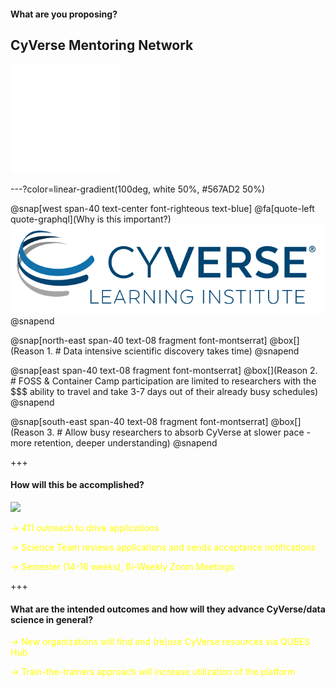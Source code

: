 #### What are you proposing?

## CyVerse Mentoring Network

<img src="/assets/imagery/Learningcenter_white.png" height="175">

---?color=linear-gradient(100deg, white 50%, #567AD2 50%)

@snap[west span-40 text-center font-righteous text-blue]
@fa[quote-left quote-graphql](Why is this important?)
![GRAPHQL](/assets/imagery/cyverse_cmyk.png)
@snapend

@snap[north-east span-40 text-08 fragment font-montserrat]
@box[](Reason 1. # Data intensive scientific discovery takes time)
@snapend

@snap[east span-40 text-08 fragment font-montserrat]
@box[](Reason 2. # FOSS & Container Camp participation are limited to researchers with the $$$ ability to travel and take 3-7 days out of their already busy schedules)
@snapend

@snap[south-east span-40 text-08 fragment font-montserrat]
@box[](Reason 3. # Allow busy researchers to absorb CyVerse at slower pace - more retention, deeper understanding)
@snapend

+++

#### How will this be accomplished?

<a href="https://qubeshub.org"></a><img src="https://qubeshub.org/app/site/media/images/shared/logos/qubes_logo_tagline.png" height="100"><!-- .element: class="fragment" -->

<span style="font-size: 100%; color:#FFFF00"> → 411 outreach to drive applications </span> <!-- .element: class="fragment" -->

<span style="font-size: 100%; color:#FFFF00"> → Science Team reviews applications and sends acceptance notifications </span> <!-- .element: class="fragment" -->

<span style="font-size: 100%; color:#FFFF00"> → Semester (14-16 weeks), Bi-Weekly Zoom Meetings </span> <!-- .element: class="fragment" -->

+++

#### What are the intended outcomes and how will they advance CyVerse/data science in general?

<span style="font-size: 100%; color:#FFFF00"> → New organizations will find and (re)use CyVerse resources via QUBES Hub </span> <!-- .element: class="fragment" -->

<span style="font-size: 100%; color:#FFFF00"> → Train-the-trainers approach will increase utilization of the platform </span> <!-- .element: class="fragment" -->
